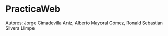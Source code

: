 # PracticaWeb
 Autores: Jorge Cimadevilla Aniz, Alberto Mayoral Gómez, Ronald Sebastian Silvera Llimpe
